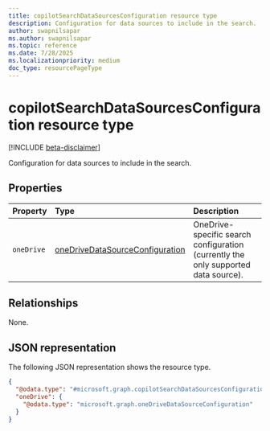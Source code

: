 ```yaml
---
title: copilotSearchDataSourcesConfiguration resource type
description: Configuration for data sources to include in the search.
author: swapnilsapar
ms.author: swapnilsapar
ms.topic: reference
ms.date: 7/28/2025
ms.localizationpriority: medium
doc_type: resourcePageType
---
```


# copilotSearchDataSourcesConfiguration resource type

[!INCLUDE [beta-disclaimer](../includes/beta-disclaimer.md)]

Configuration for data sources to include in the search.

## Properties

| Property     | Type                                                                                | Description                                                           |
|:-------------|:------------------------------------------------------------------------------------|:----------------------------------------------------------------------|
| `oneDrive`   | [oneDriveDataSourceConfiguration](one-drive-data-source-configuration.md)          | OneDrive-specific search configuration (currently the only supported data source). |

## Relationships

None.

## JSON representation

The following JSON representation shows the resource type.

```json
{
  "@odata.type": "#microsoft.graph.copilotSearchDataSourcesConfiguration",
  "oneDrive": {
    "@odata.type": "microsoft.graph.oneDriveDataSourceConfiguration"
  }
}
```
